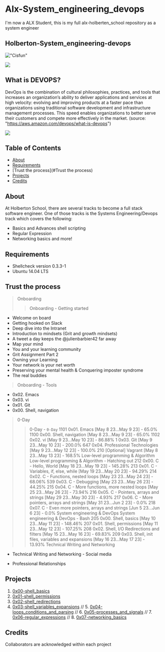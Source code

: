 # Alx-System_engineering_devops
I'm now a ALX Student, this is my full alx-holberten_school repository as a system engineer

## Holberton-System_engineering-devops

!["Cisfun"](https://camo.githubusercontent.com/3d51da6302e9f14aa387547687650884c29991e1e33eadaede096cfcba67491f/68747470733a2f2f73332e616d617a6f6e6177732e636f6d2f696e7472616e65742d70726f6a656374732d66696c65732f686f6c626572746f6e7363686f6f6c2d6c6f775f6c6576656c5f70726f6772616d6d696e672f3231322f63697366756e2e6a7067)


![](https://cdn2.hubspot.net/hubfs/2151760/img-information-technology-1.png)

## What is DEVOPS?

DevOps is the combination of cultural philosophies, practices, and tools that increases an organization’s ability to deliver applications and services at high velocity: evolving and improving products at a faster pace than organizations using traditional software development and infrastructure management processes. This speed enables organizations to better serve their customers and compete more effectively in the market.
(source: "https://aws.amazon.com/devops/what-is-devops")

![](https://d1.awsstatic.com/product-marketing/DevOps/DevOps_feedback-diagram.ff668bfc299abada00b2dcbdc9ce2389bd3dce3f.png)

## Table of Contents

* [About](#about)
* [Requirements](#requirements)
* [Trust the process](#Trust the process)
* [Projects](#projects)
* [Credits](#credits)

## About
At Holberton School, there are several tracks to become a full stack software engineer. One of those tracks is the Systems Engineering/Devops track which covers the following:

- Basics and Advances shell scripting
- Regular Expression
- Networking basics
and more!

## Requirements
* Shellcheck version 0.3.3-1
* Ubuntu 14.04 LTS

## Trust the process
> Onboarding
>> Onboarding - Getting started
- Welcome on board
- Getting hooked on Slack
- Deep dive into the Intranet
- Introduction to mindsets (Grit and growth mindsets)
- A tweet a day keeps the @julienbarbier42 far away
- Map your mind
- You and your learning community
- Grit Assignment Part 2
- Owning your Learning
- Your network is your net worth
- Preserving your mental health & Conquering imposter syndrome
- The real buddies

> Onboarding - Tools
- 0x02. Emacs
- 0x03. vi
- 0x01. Git
- 0x00. Shell, navigation

> 0-Day
>> 0-Day - `0-Day`
1101 0x01. Emacs [May 8 23...May 9 23] - 65.0%
1100 0x00. Shell, navigation [May 8 23...May 9 23] - 65.0%
1102 0x02. vi [May 9 23...May 10 23] - 86.88%
  1 0x03. Git [May 9 23...May 10 23] - 200.0%
647 0x04. Professional Technologies [May 9 23...May 12 23] - 100.0%
210 [Optional] Vagrant [May 8 23...May 13 23] - 168.5%
Low-level programming & Algorithm
Low-level programming & Algorithm - Hatching out
212 0x00. C - Hello, World [May 18 23...May 19 23] - 145.28%
213 0x01. C - Variables, if, else, while [May 19 23...May 20 23] - 94.29%
214 0x02. C - Functions, nested loops [May 23 23...May 24 23] - 68.06%
539 0x03. C - Debugging [May 23 23...May 26 23] - 44.25%
215 0x04. C - More functions, more nested loops [May 25 23...May 26 23] - 73.94%
216 0x05. C - Pointers, arrays and strings [May 29 23...May 30 23] - 4.93%
217 0x06. C - More pointers, arrays and strings [May 31 23...Jun 2 23] - 0.0%
218 0x07. C - Even more pointers, arrays and strings [Jun 5 23...Jun 6 23] - 0.0%
System engineering & DevOps
System engineering & DevOps - Bash
205 0x00. Shell, basics [May 10 23...May 11 23] - 148.46%
207 0x01. Shell, permissions [May 11 23...May 12 23] - 107.25%
208 0x02. Shell, I/O Redirections and filters [May 15 23...May 16 23] - 69.83%
209 0x03. Shell, init files, variables and expansions [May 16 23...May 17 23] - 13.93%
Technical Writing and Networking
* Technical Writing and Networking - Social media
- Professional Relationships
## Projects

1. [0x00-shell_basics](./0x00-shell_basics)
2. [0x01-shell_permissions](./0x01-shell_permissions)
3. [0x02-shell_redirections](./0x02-shell_redirections)
4. [0x03-shell_variables_expansions](./0x03-shell_variables_expansions)	
// 5. [0x04-loops_conditions_and_parsing](./0x04-loops_conditions_and_parsing)
// 6. [0x05-processes_and_signals](./0x05-processes_and_signals)
// 7. [0x06-regular_expressions](./0x06-regular_expressions)
// 8. [0x07-networking_basics](./0x07-networking_basics)

## Credits
Collaborators are acknowledged within each project
